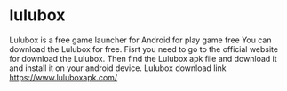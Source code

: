 # lulubox
Lulubox is a free game launcher for Android for play game free
You can download the Lulubox for free.
Fisrt you need to go to the official website for download the Lulubox. Then find the Lulubox apk file and download it and install it on your android device. 
Lulubox download link https://www.luluboxapk.com/
